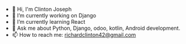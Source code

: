 <!-- ### Hi there 👋 -->
- :wave: Hi, I'm Clinton Joseph
- 🔭 I’m currently working on Django
- 🌱 I’m currently learning React
- 💬 Ask me about Python, Django, odoo, kotlin, Android development.
- 📫 How to reach me: richardclinton42@gmail.com
<!--
**richardclinton/richardclinton** is a ✨ _special_ ✨ repository because its `README.md` (this file) appears on your GitHub profile.

Here are some ideas to get you started:
- :wave: I'm @richardclinton
- 🔭 I’m currently working on Django
- 🌱 I’m currently learning ...
- 👯 I’m looking to collaborate on ...
- 🤔 I’m looking for help with ...
- 💬 Ask me about Python,Django,odoo, Kotlin
- 📫 How to reach me: richardclinton42@gmail.com
- 😄 Pronouns: ...
- ⚡ Fun fact: ...
-->
